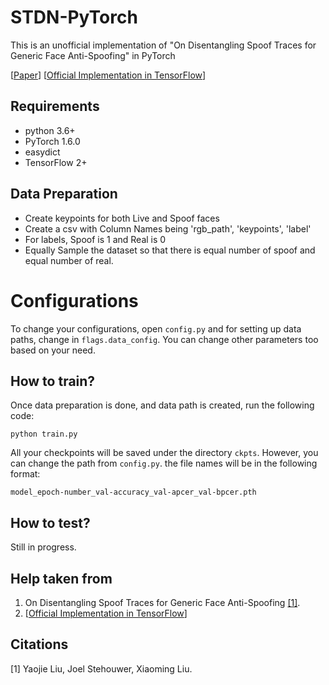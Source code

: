 # STDN-PyTorch
This is an unofficial implementation of "On Disentangling Spoof Traces for Generic Face Anti-Spoofing" in PyTorch

[[Paper](http://cvlab.cse.msu.edu/pdfs/liu_stehouwer_liu_eccv2020.pdf)]
[[Official Implementation in TensorFlow](https://github.com/yaojieliu/ECCV20-STDN)]

## Requirements
- python 3.6+
- PyTorch 1.6.0
- easydict
- TensorFlow 2+

## Data Preparation
- Create keypoints for both Live and Spoof faces
- Create a csv with Column Names being 'rgb_path', 'keypoints', 'label'
- For labels, Spoof is 1 and Real is 0
- Equally Sample the dataset so that there is equal number of spoof and equal number of real.

# Configurations
To change your configurations, open `config.py` and for setting up data paths, change in `flags.data_config`. You can change other parameters too based on your need.

## How to train?
Once data preparation is done, and data path is created, run the following code:

```python train.py```

All your checkpoints will be saved under the directory `ckpts`. However, you can change the path from `config.py`. the file names will be in the following format:

```model_epoch-number_val-accuracy_val-apcer_val-bpcer.pth```

## How to test?
Still in progress.

## Help taken from
1. On Disentangling Spoof Traces for Generic Face Anti-Spoofing [[1]](#1).
2. [[Official Implementation in TensorFlow](https://github.com/yaojieliu/ECCV20-STDN)]

## Citations
<a id="1">[1]</a> 
Yaojie Liu, Joel Stehouwer, Xiaoming Liu. 

    
   
